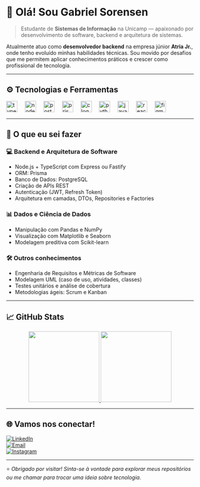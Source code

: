 # 👋 Olá! Sou Gabriel Sorensen

> Estudante de **Sistemas de Informação** na Unicamp — apaixonado por desenvolvimento de software, backend e arquitetura de sistemas.

Atualmente atuo como **desenvolvedor backend** na empresa júnior **Atria Jr.**, onde tenho evoluído minhas habilidades técnicas. Sou movido por desafios que me permitem aplicar conhecimentos práticos e crescer como profissional de tecnologia.

---

## ⚙️ Tecnologias e Ferramentas

<div align="left">
  <img src="https://cdn.jsdelivr.net/gh/devicons/devicon/icons/typescript/typescript-original.svg" height="30" alt="typescript logo" />
  <img width="12" />
  <img src="https://cdn.jsdelivr.net/gh/devicons/devicon/icons/nodejs/nodejs-original.svg" height="30" alt="nodejs logo" />
  <img width="12" />
  <img src="https://cdn.jsdelivr.net/gh/devicons/devicon/icons/postgresql/postgresql-original.svg" height="30" alt="postgresql logo" />
  <img width="12" />
  <img src="https://cdn.jsdelivr.net/gh/devicons/devicon/icons/prisma/prisma-original.svg" height="30" alt="prisma logo" />
  <img width="12" />
  <img src="https://cdn.jsdelivr.net/gh/devicons/devicon/icons/c/c-original.svg" height="30" alt="c logo" />
  <img width="12" />
  <img src="https://cdn.jsdelivr.net/gh/devicons/devicon/icons/python/python-original.svg" height="30" alt="python logo" />
  <img width="12" />
  <img src="https://cdn.jsdelivr.net/gh/devicons/devicon/icons/javascript/javascript-original.svg" height="30" alt="javascript logo" />
  <img width="12" />
  <img src="https://cdn.jsdelivr.net/gh/devicons/devicon/icons/react/react-original.svg" height="30" alt="react logo" />
  <img width="12" />
  <img src="https://cdn.jsdelivr.net/gh/devicons/devicon/icons/figma/figma-original.svg" height="30" alt="figma logo" />
</div>

---

## 🧠 O que eu sei fazer

### 💻 **Backend e Arquitetura de Software**
- Node.js + TypeScript com Express ou Fastify
- ORM: Prisma
- Banco de Dados: PostgreSQL
- Criação de APIs REST
- Autenticação (JWT, Refresh Token)
- Arquitetura em camadas, DTOs, Repositories e Factories

### 📊 **Dados e Ciência de Dados**
- Manipulação com Pandas e NumPy
- Visualização com Matplotlib e Seaborn
- Modelagem preditiva com Scikit-learn

### 🛠 **Outros conhecimentos**
- Engenharia de Requisitos e Métricas de Software
- Modelagem UML (caso de uso, atividades, classes)
- Testes unitários e análise de cobertura
- Metodologias ágeis: Scrum e Kanban

---

## 📈 GitHub Stats

<div align="center">
  <a href="https://github.com/SorensenG">
    <img src="https://github-readme-stats.vercel.app/api?username=SorensenG&show_icons=true&theme=dracula" height="190" />
    <img src="https://github-readme-stats.vercel.app/api/top-langs/?username=SorensenG&layout=compact&theme=dracula" height="190" />
  </a>
</div>

---

## 🌐 Vamos nos conectar!

[![LinkedIn](https://img.shields.io/badge/LinkedIn-GabrielSorensen-blue?style=flat&logo=linkedin)](https://www.linkedin.com/in/gabriel-sorensen)  
[![Email](https://img.shields.io/badge/Email-g.soren.sen2004%40gmail.com-red?style=flat&logo=gmail)](mailto:g.soren.sen2004@gmail.com)  
[![Instagram](https://img.shields.io/badge/Instagram-bielll.png-purple?style=flat&logo=instagram)](https://www.instagram.com/bielll.png/)

---

⭐ *Obrigado por visitar! Sinta-se à vontade para explorar meus repositórios ou me chamar para trocar uma ideia sobre tecnologia.*
